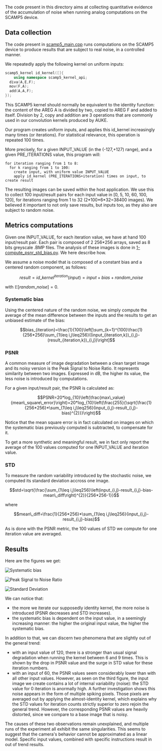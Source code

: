 The code present in this directory aims at collecting quantitative evidence of the accumulation of noise when running analog computations on the SCAMP5 device.

## Data collection
The code present in [scamp5_main.cpp](./scamp5_main.cpp) runs computations on the SCAMP5 device to produce results that are subject to real noise, in a controlled manner.

We repeatedly apply the following kernel on uniform inputs:
```cpp
scamp5_kernel id_kernel([]{
    using namespace scamp5_kernel_api;
  diva(A,E,F);
  mov(F,A);
  add(A,A,F);
});
```
This SCAMP5 kernel should normally be equivalent to the identity function: the content of the AREG A is divided by two, copied to AREG F and added to itself. Division by 2, copy and addition are 3 operations that are commonly used in our convolution kernels produced by AUKE.

Our program creates uniform inputs, and applies this id_kernel increasingly many times (or iterations). For statistical relevance, this operation is repeated 100 times.

More precisely, for a given INPUT_VALUE (in the (-127,+127) range), and a given PRE_ITERATIONS value, this program will:
```
for iteration ranging from 1 to 8:
  for k ranging from 1 to 100:
    create input, with uniform value INPUT_VALUE
    apply id_kernel (PRE_ITERATIONS+iteration) times on input, to create result
```

The resulting images can be saved within the host application. We use this to collect 100 input/result pairs for each input value in [0, 5, 10, 60, 100, 120], for iterations ranging from 1 to 32 (2\*100\*6\*32=38400 images). We believed it important to not only save results, but inputs too, as they also are subject to random noise.

## Metrics computations
Given one INPUT_VALUE, for each iteration value, we have at hand 100 input/result pair. Each pair is composed of 2 256\*256 arrays, saved as 8 bits greyscale .BMP files. The analysis of these images is done in [1-compute_psnr_std_bias.py](./1-compute_psnr_std_bias.py). We here describe how.

We assume a noise model that is composed of a constant bias and a centered random component, as follows:
```math
result = id\_kernel^{iteration}(input) = input + bias + random\_noise
```
with $`\mathbb{E}[random\_noise]=0`$.

### Systematic bias
Using the centered nature of the random noise, we simply compute the average of the mean difference between the inputs and the results to get an unbiased estimate of the bias:
```math
bias_{iteration}=\frac{1}{100}\left[\sum_{k=1}^{100}\frac{1}{256*256}\sum_{1\leq i,j\leq256}((input_{iteration,k})_{i,j}-(result_{iteration,k})_{i,j})\right]
```

### PSNR
A common measure of image degradation between a clean target image and its noisy version is the Peak Signal to Noise Ratio. It represents similarity between two images. Expressed in dB, the higher its value, the less noise is introduced by computations.

For a given input/result pair, the PSNR is calculated as:
```math
PSNR=20*log_{10}\left(\frac{max\_value}{mean\_square\_error}\right)=20*log_{10}\left(\frac{255}{\sqrt{\frac{1}{256*256}*\sum_{1\leq i,j\leq256}(input_{i,j}-result_{i,j}-bias)^{2}}}\right)
```

Notice that the mean square error is in fact calculated on images on which the systematic bias previously computed is subtracted, to compensate for it.

To get a more synthetic and meaningful result, we in fact only report the average of the 100 values computed for one INPUT_VALUE and iteration value.

### STD
To measure the random variability introduced by the stochastic noise, we computed its standard deviation accross one image.
```math
std=\sqrt{\frac{\sum_{1\leq i,j\leq256}\left(input_{i,j}-result_{i,j}-bias-mean\_diff\right)^{2}}{256*256-1}}
```
where
```math
mean\_diff=\frac{1}{256*256}*\sum_{1\leq i,j\leq256}(input_{i,j}-result_{i,j}-bias)
```
As is done with the PSNR metric, the 100 values of STD we compute for one iteration value are averaged.

## Results
Here are the figures we get:

![Systematic bias](https://gitlab.doc.ic.ac.uk/bag1418/cnns-on-fpsps/raw/assets/assets/figure_bias.png?inline=false)

![Peak Signal to Noise Ratio](https://gitlab.doc.ic.ac.uk/bag1418/cnns-on-fpsps/raw/assets/assets/figure_psnr.png?inline=false)

![Standard Deviation](https://gitlab.doc.ic.ac.uk/bag1418/cnns-on-fpsps/raw/assets/assets/figure_std.png?inline=false)

We can notice that:
* the more we iterate our supposedly identity kernel, the more noise is introduced (PSNR decreases and STD increases).
* the systematic bias is dependent on the input value, in a seemingly increasing manner: the higher the original input value, the higher the systematic bias.


In addition to that, we can discern two phenomena that are slightly out of the general trend:
* with an input value of 120, there is a stronger than usual signal degradation when running the kernel between 6 and 9 times. This is shown by the drop in PSNR value and the surge in STD value for these iteration numbers.
* with an input of 60, the PSNR values seem considerably lower than with all other input values. However, as seen on the third figure, the input image we create contains a lot of internal variability (noise): the STD value for 0 iteration is anormally high. A further investigation shows this noise appears in the form of multiple spiking pixels. Those pixels are averaged out by applying the almost-identity kernel, which explains why the STD values for iteration counts strictly superior to zero rejoin the general trend. However, the corresponding PSNR values are heavily distorted, since we compare to a base image that is noisy.

The causes of these two observations remain unexplained, and multiple runs of the experiment all exhibit the same singularities. This seems to suggest that the camera's behavior cannot be approximated as a linear model. Specific input values, combined with specific instructions result in out of trend results.
 




